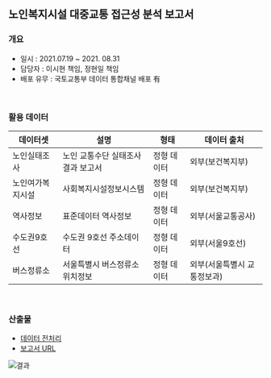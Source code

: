 ## 노인복지시설 대중교통 접근성 분석 보고서 

### 개요
- 일시 : 2021.07.19 ~ 2021. 08.31
- 담당자 : 이시현 책임, 정현일 책임 
- 배포 유무 : 국토교통부 데이터 통합채널 배포 有
<br>

### 활용 데이터
| 데이터셋         | 설명                               | 형태        | 데이터 출처                 |
| ---------------- | ---------------------------------- | ----------- | --------------------------- |
| 노인실태조사     | 노인 교통수단 실태조사 결과 보고서 | 정형 데이터 | 외부(보건복지부)            |
| 노인여가복지시설 | 사회복지시설정보시스템             | 정형 데이터 | 외부(보건복지부)            |
| 역사정보         | 표준데이터 역사정보                | 정형 데이터 | 외부(서울교통공사)          |
| 수도권9호선      | 수도권 9호선 주소데이터            | 정형 데이터 | 외부(서울9호선)             |
| 버스정류소       | 서울특별시 버스정류소 위치정보     | 정형 데이터 | 외부(서울특별시 교통정보과) |
<br>

### 산출물
- [데이터 전처리](https://github.com/sihyeon3523/Molit-2021-Second-half/tree/main/1.%20%EB%85%B8%EC%9D%B8%EB%B3%B5%EC%A7%80%EC%8B%9C%EC%84%A4_%EB%8C%80%EC%A4%91%EA%B5%90%ED%86%B5_%EC%A0%91%EA%B7%BC%EC%84%B1_%EB%B6%84%EC%84%9D/%EB%8D%B0%EC%9D%B4%ED%84%B0_%EC%A0%84%EC%B2%98%EB%A6%AC)
- [보고서 URL](https://data.molit.go.kr/dataservice/data-usecase/3004?page=1&searchText=&viewType=view)

![결과](https://user-images.githubusercontent.com/49083528/139795300-c0da720e-d15d-4c99-8af8-4341dab45083.png)
